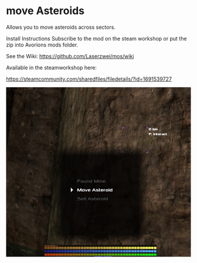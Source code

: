 # move Asteroids
Allows you to move asteroids across sectors.

Install Instructions
Subscribe to the mod on the steam workshop or put the zip into Avorions mods folder.

See the Wiki:
https://github.com/Laserzwei/mos/wiki

Available in the steamworkshop here:

https://steamcommunity.com/sharedfiles/filedetails/?id=1691539727



![alt text][logo]


[logo]: https://github.com/Laserzwei/mos/blob/WSmodupdate/thumbnail.jpg
